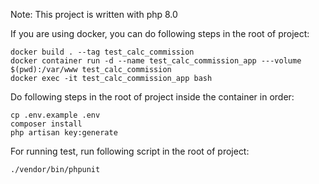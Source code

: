 

Note: This project is written with php 8.0

If you are using docker, you can do following steps in the root of project:

    docker build . --tag test_calc_commission
    docker container run -d --name test_calc_commission_app ---volume $(pwd):/var/www test_calc_commission
    docker exec -it test_calc_commission_app bash

Do following steps in the root of project inside the container in order:

    cp .env.example .env
    composer install
    php artisan key:generate

For running test, run following script in the root of project:

    ./vendor/bin/phpunit

